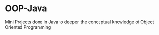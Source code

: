 # OOP-Java
Mini Projects done in Java to deepen the conceptual knowledge of Object Oriented Programming
